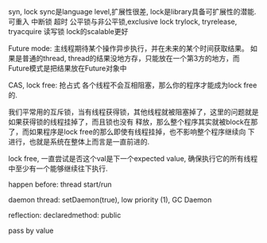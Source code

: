 syn, lock
sync是language level,扩展性很差, lock是library具备可扩展性的潜能.
可重入
中断锁
超时
公平锁与非公平锁,exclusive lock
trylock, tryrelease, tryacquire
读写锁
lock的scalable更好

Future mode:
主线程期待某个操作异步执行，并在未来的某个时间获取结果。
如果是普通的thread, thread的结果没地方存，只能放在一个第3方的地方，而Future模式是把结果放在Future对象中

CAS, lock free: 抢占式
各个线程不会互相阻塞，那么你的程序才能成为lock free的.

我们平常用的互斥锁，当有线程获得锁，其他线程就被阻塞掉了，这里的问题就是如果获得锁的线程挂掉了，而且锁也没有
释放，那么整个程序其实就被block在那了，而如果程序是lock free的那么即使有线程挂掉，也不影响整个程序继续向
下进行，也就是系统在整体上而言是一直前进的.

lock free, 一直尝试是否这个val是下一个expected value, 确保执行它的所有线程中至少有一个能够继续往下执行.

happen before: thread start/run

daemon thread: setDaemon(true), low priority (1), GC Daemon

reflection: declaredmethod: public

pass by value



